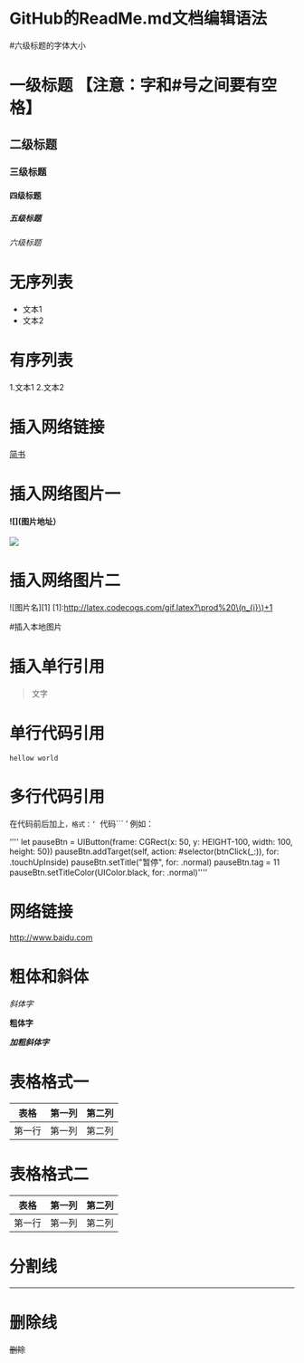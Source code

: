 # GitHub的ReadMe.md文档编辑语法

#六级标题的字体大小
# 一级标题 【注意：字和#号之间要有空格】
## 二级标题
### 三级标题
#### 四级标题
##### 五级标题
###### 六级标题

# 无序列表
  - 文本1
  - 文本2
  
# 有序列表
  1.文本1
  2.文本2
  
# 插入网络链接
[简书](http://www.baidu.com "悬停显示文字")

# 插入网络图片一
#### ![](图片地址）
![](http://upload-images.jianshu.io/upload_images/1874524-b9be15e31c25eba2.jpg?imageMogr2/auto-orient/strip%7CimageView2/2/w/1240)

# 插入网络图片二
![图片名][1]
[1]:http://latex.codecogs.com/gif.latex?\prod%20\(n_{i}\)+1

#插入本地图片


# 插入单行引用
>文字

# 单行代码引用
`hellow world`

# 多行代码引用
在代码前后加上```，格式：‘ ```代码``` ’
例如：

‘'''    let pauseBtn = UIButton(frame: CGRect(x: 50, y: HEIGHT-100, width: 100, height: 50))
        pauseBtn.addTarget(self, action: #selector(btnClick(_:)), for: .touchUpInside)
        pauseBtn.setTitle("暂停", for: .normal)
        pauseBtn.tag = 11
        pauseBtn.setTitleColor(UIColor.black, for: .normal)'''’

# 网络链接
http://www.baidu.com

# 粗体和斜体
*斜体字* 

**粗体字** 

***加粗斜体字***

# 表格格式一
| 表格      | 第一列     | 第二列     |
| ---------- | :-----------:  | :-----------: |
| 第一行     | 第一列     | 第二列     |

# 表格格式二
 表格      | 第一列     | 第二列     
 -------- | :-----------:  | :-----------: 
 第一行     | 第一列     | 第二列   
 
 # 分割线
 ***
 
 # 删除线
 ~~删除~~
 
